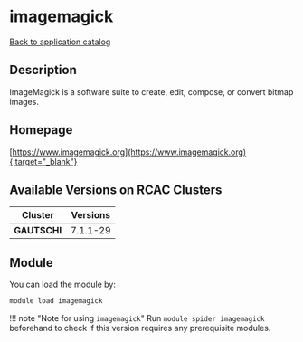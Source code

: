 # imagemagick

[Back to application catalog](../app_catalog.md)

## Description

ImageMagick is a software suite to create, edit, compose, or convert bitmap images.

## Homepage

[https://www.imagemagick.org](https://www.imagemagick.org){:target="_blank"}

## Available Versions on RCAC Clusters

|Cluster|Versions|
|---|---|
**GAUTSCHI**|7.1.1-29

## Module

You can load the module by:

```bash
module load imagemagick
```

!!! note "Note for using `imagemagick`"
    Run `module spider imagemagick` beforehand to check if this version requires any prerequisite modules.

